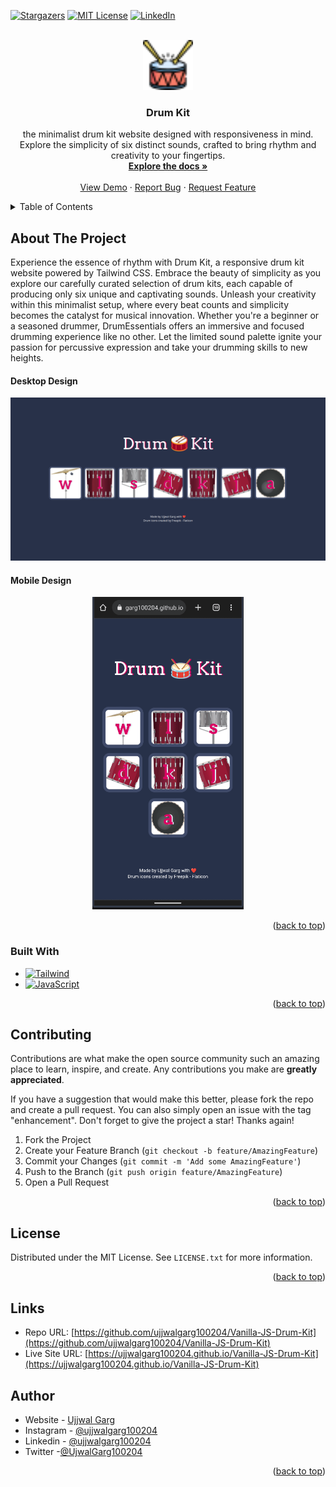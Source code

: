 <!-- Improved compatibility of back to top link: See: https://github.com/othneildrew/Best-README-Template/pull/73 -->

<a id="readme-top"></a>

<!-- PROJECT SHIELDS -->

[![Stargazers][stars-shield]][stars-url]
[![MIT License][license-shield]][license-url]
[![LinkedIn][linkedin-shield]][linkedin-url]

<!-- PROJECT LOGO -->
<br />
<div align="center">
  <a href="https://github.com/ujjwalgarg100204/Vanilla-JS-Drum-Kit">
    <img src="./images/drum.png" alt="Logo" width="80" height="80">
  </a>

<h3 align="center">Drum Kit</h3>

  <p align="center">
    the minimalist drum kit website designed with responsiveness in mind. Explore the simplicity of six distinct sounds, crafted to bring rhythm and creativity to your fingertips.
    <br />
    <a href="https://github.com/ujjwalgarg100204/Vanilla-JS-Drum-Kit"><strong>Explore the docs »</strong></a>
    <br />
    <br />
    <a href="https://ujjwalgarg100204.github.io/Vanilla-JS-Drum-Kit">View Demo</a>
    ·
    <a href="https://github.com/ujjwalgarg100204/Vanilla-JS-Drum-Kit/issues">Report Bug</a>
    ·
    <a href="https://github.com/ujjwalgarg100204/Vanilla-JS-Drum-Kit/issues">Request Feature</a>
  </p>
</div>

<!-- TABLE OF CONTENTS -->
<details>
  <summary>Table of Contents</summary>
  <ol>
    <li>
      <a href="#about-the-project">About The Project</a>
      <ul>
        <li><a href="#built-with">Built With</a></li>
      </ul>
    </li>
    <li><a href="#contributing">Contributing</a></li>
    <li><a href="#license">License</a></li>
    <li><a href="#contact">Author</a></li>
  </ol>
</details>

<!-- ABOUT THE PROJECT -->

## About The Project

Experience the essence of rhythm with Drum Kit, a responsive drum kit website powered by Tailwind CSS. Embrace the beauty of simplicity as you explore our carefully curated selection of drum kits, each capable of producing only six unique and captivating sounds. Unleash your creativity within this minimalist setup, where every beat counts and simplicity becomes the catalyst for musical innovation. Whether you're a beginner or a seasoned drummer, DrumEssentials offers an immersive and focused drumming experience like no other. Let the limited sound palette ignite your passion for percussive expression and take your drumming skills to new heights.

#### Desktop Design

<p align="center">
  <img src="./screenshots/desktop-view.gif" alt="desktop view" width="600"  />
</p>

#### Mobile Design

<p align="center">
	<img src="./screenshots/mobile-view.gif" alt="mobile view" height="500" /> 
</p>

<p align="right">(<a href="#readme-top">back to top</a>)</p>

### Built With

-   [![Tailwind][tailwind-shield]][tailwind-url]
-   [![JavaScript][js-sheild]][javascript-url]

<p align="right">(<a href="#readme-top">back to top</a>)</p>

<!-- CONTRIBUTING -->

## Contributing

Contributions are what make the open source community such an amazing place to learn, inspire, and create. Any contributions you make are **greatly appreciated**.

If you have a suggestion that would make this better, please fork the repo and create a pull request. You can also simply open an issue with the tag "enhancement".
Don't forget to give the project a star! Thanks again!

1. Fork the Project
2. Create your Feature Branch (`git checkout -b feature/AmazingFeature`)
3. Commit your Changes (`git commit -m 'Add some AmazingFeature'`)
4. Push to the Branch (`git push origin feature/AmazingFeature`)
5. Open a Pull Request

<p align="right">(<a href="#readme-top">back to top</a>)</p>

<!-- LICENSE -->

## License

Distributed under the MIT License. See `LICENSE.txt` for more information.

<p align="right">(<a href="#readme-top">back to top</a>)</p>

## Links

-   Repo URL: [https://github.com/ujjwalgarg100204/Vanilla-JS-Drum-Kit](https://github.com/ujjwalgarg100204/Vanilla-JS-Drum-Kit)
-   Live Site URL: [https://ujjwalgarg100204.github.io/Vanilla-JS-Drum-Kit](https://ujjwalgarg100204.github.io/Vanilla-JS-Drum-Kit)

<!-- AUTHOR -->

## Author

-   Website - [Ujjwal Garg](https://github.com/ujjwalgarg100204)
-   Instagram - [@ujjwalgarg100204](https://www.instagram.com/ujjwalgarg100204/)
-   Linkedin - [@ujjwalgarg100204](https://www.linkedin.com/in/ujjwal-garg-3a5639243/)
-   Twitter -[@UjwalGarg100204](https://twitter.com/UjwalGarg100204)

<p align="right">(<a href="#readme-top">back to top</a>)</p>

<!-- MARKDOWN LINKS & IMAGES -->
<!-- https://www.markdownguide.org/basic-syntax/#reference-style-links -->

[stars-shield]: https://img.shields.io/github/stars/ujjwalgarg100204/Vanilla-JS-Drum-Kit.svg?style=for-the-badge
[stars-url]: https://github.com/ujjwalgarg100204/Vanilla-JS-Drum-Kit/stargazers
[license-shield]: https://img.shields.io/github/license/ujjwalgarg100204/Vanilla-JS-Drum-Kit.svg?style=for-the-badge
[license-url]: https://github.com/ujjwalgarg100204/Vanilla-JS-Drum-Kit/blob/master/LICENSE.txt
[linkedin-shield]: https://img.shields.io/badge/-LinkedIn-black.svg?style=for-the-badge&logo=linkedin&colorB=555
[linkedin-url]: https://www.linkedin.com/in/ujjwal-garg-3a5639243
[desktop-view-screenshot]: ./screenshots/desktop-view.png
[mobile-view-screenshot]: ./screenshots/mobile-view.png
[tailwind-shield]: https://img.shields.io/badge/Tailwind_CSS-38B2AC?style=for-the-badge&logo=tailwind-css&logoColor=white
[tailwind-url]: https://tailwindcss.com
[css-shield]: https://img.shields.io/badge/CSS3-1572B6?style=for-the-badge&logo=css3&logoColor=white
[daisyui-url]: https://daisyui.com/
[js-sheild]: https://img.shields.io/badge/JavaScript-F7DF1E?style=for-the-badge&logo=javascript&logoColor=black
[javascript-url]: https://developer.mozilla.org/en-US/docs/Web/JavaScript
